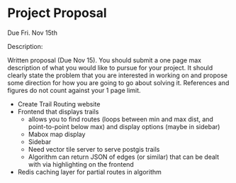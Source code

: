 # Project Proposal

Due Fri. Nov 15th



Description: 

Written proposal (Due Nov 15). You should submit a one page max description of what you would like to pursue for your project. It should clearly state the problem that you are interested in working on and propose some direction for how you are going to go about solving it. References and figures do not count against your 1 page limit.

- Create Trail Routing website
- Frontend that displays trails
    - allows you to find routes (loops between min and max dist, and point-to-point below max) and display options (maybe in sidebar)
    - Mabox map display
    - Sidebar
    - Need vector tile server to serve postgis trails
    - Algorithm can return JSON of edges (or similar) that can be dealt with via highlighting on the frontend
- Redis caching layer for partial routes in algorithm